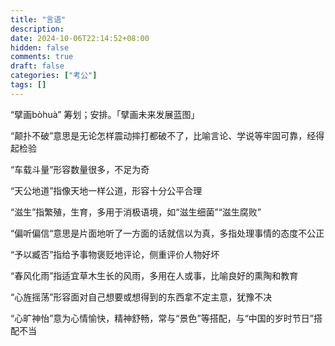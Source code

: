 ```yaml
---
title: "言语"
description: 
date: 2024-10-06T22:14:52+08:00
hidden: false
comments: true
draft: false
categories: ["考公"]
tags: []
---
```


“擘画bòhuà” 筹划；安排。「擘画未来发展蓝图」

“颠扑不破”意思是无论怎样震动摔打都破不了，比喻言论、学说等牢固可靠，经得起检验

“车载斗量”形容数量很多，不足为奇

“天公地道”指像天地一样公道，形容十分公平合理

“滋生”指繁殖，生育，多用于消极语境，如“滋生细菌”“滋生腐败”

“偏听偏信“意思是片面地听了一方面的话就信以为真，多指处理事情的态度不公正

“予以臧否”指给予事物褒贬地评论，侧重评价人物好坏

“春风化雨”指适宜草木生长的风雨，多用在人或事，比喻良好的熏陶和教育

“心旌摇荡”形容面对自己想要或想得到的东西拿不定主意，犹豫不决

“心旷神怡”意为心情愉快，精神舒畅，常与“景色”等搭配，与“中国的岁时节日”搭配不当